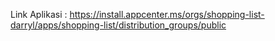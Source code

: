 Link Aplikasi : https://install.appcenter.ms/orgs/shopping-list-darryl/apps/shopping-list/distribution_groups/public